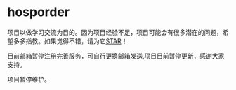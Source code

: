 # hosporder

项目以做学习交流为目的。因为项目经验不足，项目可能会有很多潜在的问题，希望多多指教。如果觉得不错，请为它[STAR](https://github.com/sfturing/hosp_order/stargazers)！


目前邮箱暂停注册完善服务，可自行更换邮箱发送,项目目前暂停更新，感谢大家支持。


项目暂停维护。




